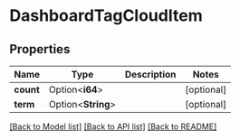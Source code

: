 # DashboardTagCloudItem

## Properties

Name | Type | Description | Notes
------------ | ------------- | ------------- | -------------
**count** | Option<**i64**> |  | [optional]
**term** | Option<**String**> |  | [optional]

[[Back to Model list]](../README.md#documentation-for-models) [[Back to API list]](../README.md#documentation-for-api-endpoints) [[Back to README]](../README.md)


